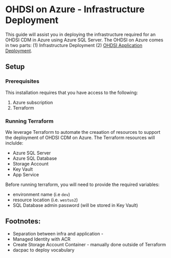 # OHDSI on Azure - Infrastructure Deployment

This guide will assist you in deploying the infrastructure required for an OHDSI CDM in Azure using Azure SQL Server. The OHDSI on Azure comes in two parts: (1) Infrastructure Deployment (2) [OHDSI Application Deployment](../apps/README.md).

## Setup

### Prerequisites

This installation requires that you have access to the following:

1. Azure subscription
2. Terraform

### Running Terraform

We leverage Terraform to automate the creaation of resources to support the deployment of OHDSI CDM on Azure. The Terraform resources will inclulde:

- Azure SQL Server
- Azure SQL Database
- Storage Account
- Key Vault
- App Service

Before running terraform, you will need to provide the required variables:

- environment name (i.e `dev`)
- resource location (i.e. `westus2`)
- SQL Database admin password (will be stored in Key Vault)


## Footnotes:

* Separation between infra and application -
* Managed Identity with ACR
* Create Storage Account Container - manually done outside of Terraform
* dacpac to deploy vocabulary

